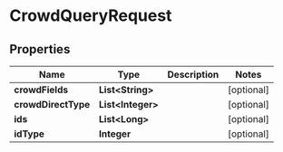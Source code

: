 

# CrowdQueryRequest


## Properties

Name | Type | Description | Notes
------------ | ------------- | ------------- | -------------
**crowdFields** | **List&lt;String&gt;** |  |  [optional]
**crowdDirectType** | **List&lt;Integer&gt;** |  |  [optional]
**ids** | **List&lt;Long&gt;** |  |  [optional]
**idType** | **Integer** |  |  [optional]



